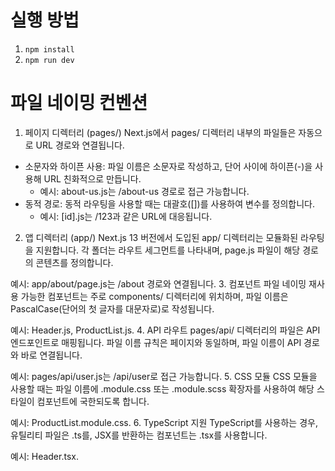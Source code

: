 # 실행 방법
1. `npm install`
2. `npm run dev`

# 파일 네이밍 컨벤션

1. 페이지 디렉터리 (pages/)
Next.js에서 pages/ 디렉터리 내부의 파일들은 자동으로 URL 경로와 연결됩니다.

- 소문자와 하이픈 사용: 파일 이름은 소문자로 작성하고, 단어 사이에 하이픈(-)을 사용해 URL 친화적으로 만듭니다.
    - 예시: about-us.js는 /about-us 경로로 접근 가능합니다.
- 동적 경로: 동적 라우팅을 사용할 때는 대괄호([])를 사용하여 변수를 정의합니다.
    - 예시: [id].js는 /123과 같은 URL에 대응됩니다.
2. 앱 디렉터리 (app/)
Next.js 13 버전에서 도입된 app/ 디렉터리는 모듈화된 라우팅을 지원합니다. 각 폴더는 라우트 세그먼트를 나타내며, page.js 파일이 해당 경로의 콘텐츠를 정의합니다.

예시: app/about/page.js는 /about 경로와 연결됩니다.
3. 컴포넌트 파일 네이밍
재사용 가능한 컴포넌트는 주로 components/ 디렉터리에 위치하며, 파일 이름은 PascalCase(단어의 첫 글자를 대문자로)로 작성됩니다.

예시: Header.js, ProductList.js.
4. API 라우트
pages/api/ 디렉터리의 파일은 API 엔드포인트로 매핑됩니다. 파일 이름 규칙은 페이지와 동일하며, 파일 이름이 API 경로와 바로 연결됩니다.

예시: pages/api/user.js는 /api/user로 접근 가능합니다.
5. CSS 모듈
CSS 모듈을 사용할 때는 파일 이름에 .module.css 또는 .module.scss 확장자를 사용하여 해당 스타일이 컴포넌트에 국한되도록 합니다.

예시: ProductList.module.css.
6. TypeScript 지원
TypeScript를 사용하는 경우, 유틸리티 파일은 .ts를, JSX를 반환하는 컴포넌트는 .tsx를 사용합니다.

예시: Header.tsx.